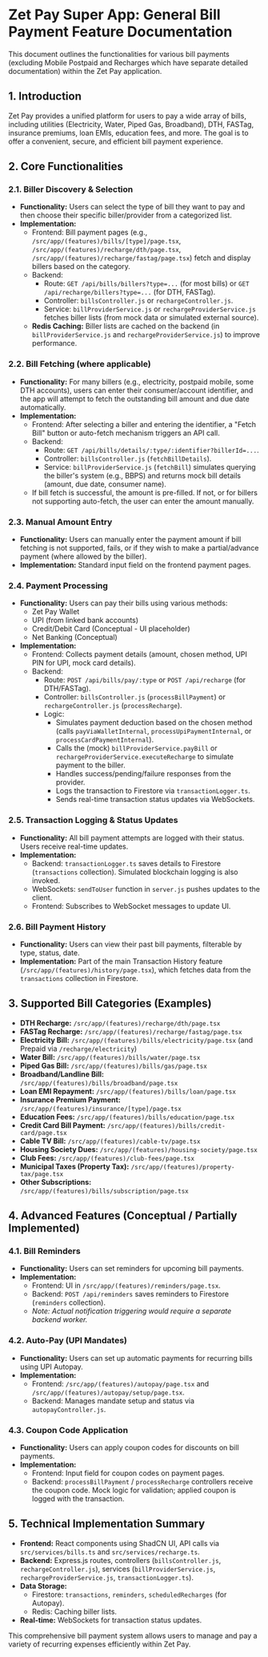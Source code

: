 
# Zet Pay Super App: General Bill Payment Feature Documentation

This document outlines the functionalities for various bill payments (excluding Mobile Postpaid and Recharges which have separate detailed documentation) within the Zet Pay application.

## 1. Introduction

Zet Pay provides a unified platform for users to pay a wide array of bills, including utilities (Electricity, Water, Piped Gas, Broadband), DTH, FASTag, insurance premiums, loan EMIs, education fees, and more. The goal is to offer a convenient, secure, and efficient bill payment experience.

## 2. Core Functionalities

### 2.1. Biller Discovery & Selection
-   **Functionality:** Users can select the type of bill they want to pay and then choose their specific biller/provider from a categorized list.
-   **Implementation:**
    -   Frontend: Bill payment pages (e.g., `/src/app/(features)/bills/[type]/page.tsx`, `/src/app/(features)/recharge/dth/page.tsx`, `/src/app/(features)/recharge/fastag/page.tsx`) fetch and display billers based on the category.
    -   Backend:
        -   Route: `GET /api/bills/billers?type=...` (for most bills) or `GET /api/recharge/billers?type=...` (for DTH, FASTag).
        -   Controller: `billsController.js` or `rechargeController.js`.
        -   Service: `billProviderService.js` or `rechargeProviderService.js` fetches biller lists (from mock data or simulated external source).
    -   **Redis Caching:** Biller lists are cached on the backend (in `billProviderService.js` and `rechargeProviderService.js`) to improve performance.

### 2.2. Bill Fetching (where applicable)
-   **Functionality:** For many billers (e.g., electricity, postpaid mobile, some DTH accounts), users can enter their consumer/account identifier, and the app will attempt to fetch the outstanding bill amount and due date automatically.
-   **Implementation:**
    -   Frontend: After selecting a biller and entering the identifier, a "Fetch Bill" button or auto-fetch mechanism triggers an API call.
    -   Backend:
        -   Route: `GET /api/bills/details/:type/:identifier?billerId=...`.
        -   Controller: `billsController.js` (`fetchBillDetails`).
        -   Service: `billProviderService.js` (`fetchBill`) simulates querying the biller's system (e.g., BBPS) and returns mock bill details (amount, due date, consumer name).
    -   If bill fetch is successful, the amount is pre-filled. If not, or for billers not supporting auto-fetch, the user can enter the amount manually.

### 2.3. Manual Amount Entry
-   **Functionality:** Users can manually enter the payment amount if bill fetching is not supported, fails, or if they wish to make a partial/advance payment (where allowed by the biller).
-   **Implementation:** Standard input field on the frontend payment pages.

### 2.4. Payment Processing
-   **Functionality:** Users can pay their bills using various methods:
    -   Zet Pay Wallet
    -   UPI (from linked bank accounts)
    -   Credit/Debit Card (Conceptual - UI placeholder)
    -   Net Banking (Conceptual)
-   **Implementation:**
    -   Frontend: Collects payment details (amount, chosen method, UPI PIN for UPI, mock card details).
    -   Backend:
        -   Route: `POST /api/bills/pay/:type` or `POST /api/recharge` (for DTH/FASTag).
        -   Controller: `billsController.js` (`processBillPayment`) or `rechargeController.js` (`processRecharge`).
        -   Logic:
            *   Simulates payment deduction based on the chosen method (calls `payViaWalletInternal`, `processUpiPaymentInternal`, or `processCardPaymentInternal`).
            *   Calls the (mock) `billProviderService.payBill` or `rechargeProviderService.executeRecharge` to simulate payment to the biller.
            *   Handles success/pending/failure responses from the provider.
            *   Logs the transaction to Firestore via `transactionLogger.ts`.
            *   Sends real-time transaction status updates via WebSockets.

### 2.5. Transaction Logging & Status Updates
-   **Functionality:** All bill payment attempts are logged with their status. Users receive real-time updates.
-   **Implementation:**
    -   Backend: `transactionLogger.ts` saves details to Firestore (`transactions` collection). Simulated blockchain logging is also invoked.
    -   WebSockets: `sendToUser` function in `server.js` pushes updates to the client.
    -   Frontend: Subscribes to WebSocket messages to update UI.

### 2.6. Bill Payment History
-   **Functionality:** Users can view their past bill payments, filterable by type, status, date.
-   **Implementation:** Part of the main Transaction History feature (`/src/app/(features)/history/page.tsx`), which fetches data from the `transactions` collection in Firestore.

## 3. Supported Bill Categories (Examples)

*   **DTH Recharge:** `/src/app/(features)/recharge/dth/page.tsx`
*   **FASTag Recharge:** `/src/app/(features)/recharge/fastag/page.tsx`
*   **Electricity Bill:** `/src/app/(features)/bills/electricity/page.tsx` (and Prepaid via `/recharge/electricity`)
*   **Water Bill:** `/src/app/(features)/bills/water/page.tsx`
*   **Piped Gas Bill:** `/src/app/(features)/bills/gas/page.tsx`
*   **Broadband/Landline Bill:** `/src/app/(features)/bills/broadband/page.tsx`
*   **Loan EMI Repayment:** `/src/app/(features)/bills/loan/page.tsx`
*   **Insurance Premium Payment:** `/src/app/(features)/insurance/[type]/page.tsx`
*   **Education Fees:** `/src/app/(features)/bills/education/page.tsx`
*   **Credit Card Bill Payment:** `/src/app/(features)/bills/credit-card/page.tsx`
*   **Cable TV Bill:** `/src/app/(features)/cable-tv/page.tsx`
*   **Housing Society Dues:** `/src/app/(features)/housing-society/page.tsx`
*   **Club Fees:** `/src/app/(features)/club-fees/page.tsx`
*   **Municipal Taxes (Property Tax):** `/src/app/(features)/property-tax/page.tsx`
*   **Other Subscriptions:** `/src/app/(features)/bills/subscription/page.tsx`

## 4. Advanced Features (Conceptual / Partially Implemented)

### 4.1. Bill Reminders
-   **Functionality:** Users can set reminders for upcoming bill payments.
-   **Implementation:**
    -   Frontend: UI in `/src/app/(features)/reminders/page.tsx`.
    -   Backend: `POST /api/reminders` saves reminders to Firestore (`reminders` collection).
    -   *Note: Actual notification triggering would require a separate backend worker.*

### 4.2. Auto-Pay (UPI Mandates)
-   **Functionality:** Users can set up automatic payments for recurring bills using UPI Autopay.
-   **Implementation:**
    -   Frontend: `/src/app/(features)/autopay/page.tsx` and `/src/app/(features)/autopay/setup/page.tsx`.
    -   Backend: Manages mandate setup and status via `autopayController.js`.

### 4.3. Coupon Code Application
-   **Functionality:** Users can apply coupon codes for discounts on bill payments.
-   **Implementation:**
    -   Frontend: Input field for coupon codes on payment pages.
    -   Backend: `processBillPayment` / `processRecharge` controllers receive the coupon code. Mock logic for validation; applied coupon is logged with the transaction.

## 5. Technical Implementation Summary

-   **Frontend:** React components using ShadCN UI, API calls via `src/services/bills.ts` and `src/services/recharge.ts`.
-   **Backend:** Express.js routes, controllers (`billsController.js`, `rechargeController.js`), services (`billProviderService.js`, `rechargeProviderService.js`, `transactionLogger.ts`).
-   **Data Storage:**
    -   Firestore: `transactions`, `reminders`, `scheduledRecharges` (for Autopay).
    -   Redis: Caching biller lists.
-   **Real-time:** WebSockets for transaction status updates.

This comprehensive bill payment system allows users to manage and pay a variety of recurring expenses efficiently within Zet Pay.


